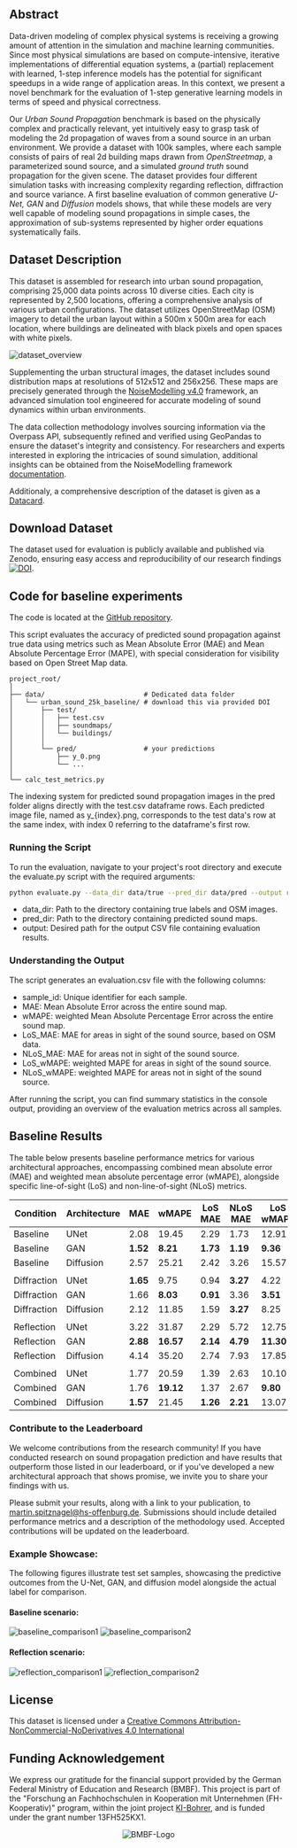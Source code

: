 ## Abstract

Data-driven modeling of complex physical systems is receiving a growing amount of attention in the simulation and machine learning communities. Since most physical simulations are based on compute-intensive, iterative implementations of differential equation systems, a (partial) replacement with learned, 1-step inference models has the potential for significant speedups in a wide range of application areas. In this context, we present a novel benchmark for the evaluation of 1-step generative learning models in terms of speed and physical correctness.

Our *Urban Sound Propagation* benchmark is based on the physically complex and practically relevant, yet intuitively easy to grasp task of modeling the 2d propagation of waves from a sound source in an urban environment. We provide a dataset with 100k samples, where each sample consists of pairs of real 2d  building maps drawn from *OpenStreetmap*, a parameterized sound source, and a simulated *ground truth* sound propagation for the given scene. The dataset provides four different simulation tasks with increasing complexity regarding reflection, diffraction and source variance. A first baseline evaluation of common generative *U-Net, GAN* and *Diffusion* models shows, that while these models are very well capable of modeling sound propagations in simple cases, the approximation of sub-systems represented by higher order equations systematically fails.

## Dataset Description

This dataset is assembled for research into urban sound propagation, comprising 25,000 data points across 10 diverse cities. Each city is represented by 2,500 locations, offering a comprehensive analysis of various urban configurations. The dataset utilizes OpenStreetMap (OSM) imagery to detail the urban layout within a 500m x 500m area for each location, where buildings are delineated with black pixels and open spaces with white pixels.

![dataset_overview](figures/sample_overview_reduced.png "Dataset Overview")


Supplementing the urban structural images, the dataset includes sound distribution maps at resolutions of 512x512 and 256x256. These maps are precisely generated through the [NoiseModelling v4.0](https://github.com/Universite-Gustave-Eiffel/NoiseModelling) framework, an advanced simulation tool engineered for accurate modeling of sound dynamics within urban environments.

The data collection methodology involves sourcing information via the Overpass API, subsequently refined and verified using GeoPandas to ensure the dataset's integrity and consistency. For researchers and experts interested in exploring the intricacies of sound simulation, additional insights can be obtained from the NoiseModelling framework [documentation](https://noisemodelling.readthedocs.io/en/latest/).

Additionaly, a comprehensive description of the dataset is given as a [Datacard](https://github.com/urban-sound-data/urban-sound-data/blob/main/documentation/datacard.pdf).


## Download Dataset

The dataset used for evaluation is publicly available and published via Zenodo, ensuring easy access and reproducibility of our research findings [![DOI](https://zenodo.org/badge/DOI/10.5281/zenodo.10609793.svg)](https://doi.org/10.5281/zenodo.10609793).

## Code for baseline experiments
The code is located at the [GitHub repository](https://github.com/urban-sound-data/urban-sound-data).

This script evaluates the accuracy of predicted sound propagation against true data using metrics such as Mean Absolute Error (MAE) and Mean Absolute Percentage Error (MAPE), with special consideration for visibility based on Open Street Map data.

```
project_root/
│
├── data/                         # Dedicated data folder
│   └── urban_sound_25k_baseline/ # download this via provided DOI
│       ├── test/
│       │   ├── test.csv
│       │   ├── soundmaps/
│       │   └── buildings/
│       │
│       └── pred/                 # your predictions
│           ├── y_0.png
│           └── ...
│
└── calc_test_metrics.py
```

The indexing system for predicted sound propagation images in the pred folder aligns directly with the test.csv dataframe rows. Each predicted image file, named as y_{index}.png, corresponds to the test data's row at the same index, with index 0 referring to the dataframe's first row. 

### Running the Script

To run the evaluation, navigate to your project's root directory and execute the evaluate.py script with the required arguments:

```bash
python evaluate.py --data_dir data/true --pred_dir data/pred --output results/evaluation.csv
```
- data_dir: Path to the directory containing true labels and OSM images.
- pred_dir: Path to the directory containing predicted sound maps.
- output: Desired path for the output CSV file containing evaluation results.

### Understanding the Output

The script generates an evaluation.csv file with the following columns:

- sample_id: Unique identifier for each sample.
- MAE: Mean Absolute Error across the entire sound map.
- wMAPE: weighted Mean Absolute Percentage Error across the entire sound map.
- LoS_MAE: MAE for areas in sight of the sound source, based on OSM data.
- NLoS_MAE: MAE for areas not in sight of the sound source.
- LoS_wMAPE: weighted MAPE for areas in sight of the sound source.
- NLoS_wMAPE: weighted MAPE for areas not in sight of the sound source.

After running the script, you can find summary statistics in the console output, providing an overview of the evaluation metrics across all samples.

## Baseline Results

The table below presents baseline performance metrics for various architectural approaches, encompassing combined mean absolute error (MAE) and weighted mean absolute percentage error (wMAPE), alongside specific line-of-sight (LoS) and non-line-of-sight (NLoS) metrics. 

| Condition   | Architecture | MAE | wMAPE | LoS MAE | NLoS MAE | LoS wMAPE | NLoS wMAPE |
|-------------|--------------|--------------|----------------|---------|----------|-----------|------------|
| Baseline    | UNet         | 2.08         | 19.45          | 2.29    | 1.73     | 12.91     | 37.57      |
| Baseline    | GAN          | **1.52**         | **8.21**           | **1.73**    | **1.19**     | **9.36**      | **6.75**       |
| Baseline    | Diffusion    | 2.57         | 25.21          | 2.42    | 3.26     | 15.57     | 51.08      |
|             |              |                 |                 |                |                |                |                |
| Diffraction | UNet         | **1.65**         | 9.75           | 0.94    | **3.27**     | 4.22      | 22.36      |
| Diffraction | GAN          | 1.66         | **8.03**           | **0.91**    | 3.36     | **3.51**      | **18.06**      |
| Diffraction | Diffusion    | 2.12         | 11.85          | 1.59    | **3.27**     | 8.25      | 20.30      |
|             |              |                 |                 |                |                |                |                |
| Reflection  | UNet         | 3.22         | 31.87          | 2.29    | 5.72     | 12.75     | 80.46      |
| Reflection  | GAN          | **2.88**         | **16.57**          | **2.14**    | **4.79**     | **11.30**     | **30.67**      |
| Reflection  | Diffusion    | 4.14         | 35.20          | 2.74    | 7.93     | 17.85     | 80.38      |
|             |              |                 |                 |                |                |                |                |
| Combined    | UNet         | 1.77         | 20.59          | 1.39    | 2.63     | 10.10      | 45.15      |
| Combined    | GAN          | 1.76         | **19.12**          | 1.37    | 2.67     | **9.80**      | 40.68      |
| Combined    | Diffusion    | **1.57**         | 21.45          | **1.26**    | **2.21**     | 13.07     | **40.38**      |

### Contribute to the Leaderboard

We welcome contributions from the research community! If you have conducted research on sound propagation prediction and have results that outperform those listed in our leaderboard, or if you've developed a new architectural approach that shows promise, we invite you to share your findings with us.

Please submit your results, along with a link to your publication, to martin.spitznagel@hs-offenburg.de. Submissions should include detailed performance metrics and a description of the methodology used. Accepted contributions will be updated on the leaderboard.


### Example Showcase:
The following figures illustrate test set samples, showcasing the predictive outcomes from the U-Net, GAN, and diffusion model alongside the actual label for comparison.

#### Baseline scenario:
![baseline_comparison1](figures/baseline_1.png "Baseline Comparison 1")
![baseline_comparison2](figures/baseline_2.png "Baseline Comparison 2")

#### Reflection scenario:
![reflection_comparison1](figures/reflection_1.png "Reflection Comparison 1")
![reflection_comparison2](figures/reflection_2.png "Reflection Comparison 2")

## License
This dataset is licensed under a [Creative Commons Attribution-NonCommercial-NoDerivatives 4.0 International](https://creativecommons.org/licenses/by-nc-nd/4.0/)


## Funding Acknowledgement
We express our gratitude for the financial support provided by the German Federal Ministry of Education and Research (BMBF). This project is part of the "Forschung an Fachhochschulen in Kooperation mit Unternehmen (FH-Kooperativ)" program, within the joint project [KI-Bohrer](https://www.ki-bohrer.de/), and is funded under the grant number 13FH525KX1.

<p align="center">
  <img src="figures/bmbf_logo.png" alt="BMBF-Logo">
</p>
